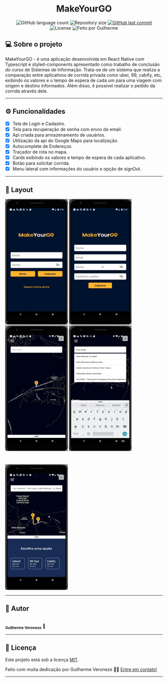 <h1 align="center">
    MakeYourGO
</h1>

<p align="center">
  <img alt="GitHub language count" src="https://img.shields.io/github/languages/count/Veronezegui/MakeYourGO?color=%2304D361">

  <img alt="Repository size" src="https://img.shields.io/github/repo-size/Veronezegui/MakeYourGO">
  
  <a href="https://github.com/Veronezegui/MakeYourGO/commits/main">
    <img alt="GitHub last commit" src="https://img.shields.io/github/last-commit/Veronezegui/MakeYourGO">
  </a>
    
   <img alt="License" src="https://img.shields.io/badge/license-MIT-brightgreen">
  
  <img alt="Feito por Guilherme" src="https://img.shields.io/badge/feito%20por-Guilherme-%237519C1">
  
</p>

## 💻 Sobre o projeto

MakeYourGO - é uma aplicação desenvolvida em React Native com Typescript e styled-components apresentado como trabalho de conclusão do curso de Sistemas de Informação. Trata-se de um sistema que realiza a comparação entre aplicativos de corrida privada como uber, 99, cabify, etc, exibindo os valores e o tempo de espera de cada um para uma viagem com origem e destino informados. Além disso, é possível realizar o pedido da corrida através dele. 

---

## ⚙️ Funcionalidades

- [x] Tela de Login e Cadastro.
- [x] Tela para recuperação de senha com envio de email.
- [x] Api criada para armazenamento de usuários.
- [x] Utilização da api do Google Maps para localização.
- [x] Autocomplete de Endereços.
- [x] Traçador de rota no mapa.
- [x] Cards exibindo os valores e tempo de espera de cada aplicativo.
- [x] Botão para solicitar corrida.
- [x] Menu lateral com informações do usuário e opção de signOut.  

---

## 🎨 Layout

<p>
    <img alt="Visual" title="Login" src="./login.png" width="200px" height="400px" >
    <img alt="Visual" title="Register" src="./register.png" width="200px" height="400px">
    <img alt="Visual" title="MapPage" src="./mapPage.png" width="200px" height="400px">
    <img alt="Visual" title="MapPage" src="./autocomplete.png" width="200px" height="400px">
    <img alt="Visual" title="MapPage" src="./cards.png" width="200px" height="400px" style="margin-top:40px;">
</p>

---

## 🦸 Autor

<img style="border-radius: 50%;" src="https://avatars.githubusercontent.com/u/47906992?v=4" width="100px;" alt=""/>
 <br />
 <sub><b>Guilherme Veroneze</b></sub></a> 🚀
 <br />


---


## 📝 Licença

Este projeto está sob a licença [MIT](./LICENSE).

Feito com muita dedicação por Guilherme Veroneze 👋🏽 [Entre em contato!](https://github.com/Veronezegui)

---

